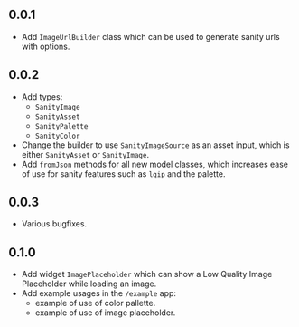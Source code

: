 ## 0.0.1

- Add `ImageUrlBuilder` class which can be used to generate sanity urls with options.

## 0.0.2

- Add types:
  - `SanityImage`
  - `SanityAsset`
  - `SanityPalette`
  - `SanityColor`
- Change the builder to use `SanityImageSource` as an asset input, which is either `SanityAsset` or `SanityImage`.
- Add `fromJson` methods for all new model classes, which increases ease of use for sanity features such as `lqip` and the palette.

## 0.0.3

- Various bugfixes.

## 0.1.0

- Add widget `ImagePlaceholder` which can show a Low Quality Image Placeholder while loading an image.
- Add example usages in the `/example` app:
  - example of use of color pallette.
  - example of use of image placeholder.